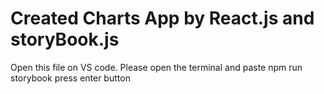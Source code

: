 # Created Charts App by React.js and storyBook.js

Open this file on VS code. 
Please open the terminal and paste npm run storybook press enter button
